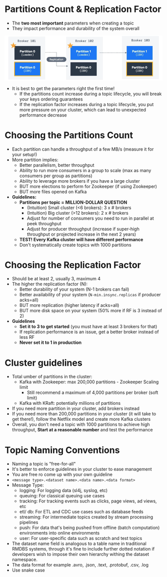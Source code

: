 # Partitions Count & Replication Factor
- The **two most important** parameters when creating a topic
- They impact performance and durability of the system overall

![Partition_Replication.png](img%2FPartition_Replication.png)

- It is best to get the parameters right the first time!
  - If the partitions count increase during a topic lifecycle, you will break your keys ordering guarantees
  - If the replication factor increases during a topic lifecycle, you put more pressure on your cluster,
    which can lead to unexpected performance decrease

# Choosing the Partitions Count
- Each partition can handle a throughput of a few MB/s (measure it for your setup!)
- More partition implies:
  - Better parallelism, better throughput
  - Ability to run more consumers in a group to scale (max as many consumers per group as partitions)
  - Ability to leverage more brokers if you have a large cluster
  - BUT more elections to perform for Zookeeper (if using Zookeeper)
  - BUT more files opened on Kafka
- **Guidelines:**
  - **Partitions per topic = MILLION-DOLLAR QUESTION**
    - (Intuition) Small cluster (<6 brokers): 3 x # brokers 
    - (Intuition) Big cluster (>12 brokers): 2 x # brokers
    - Adjust for number of consumers you need to run in parallel at peek throughput
    - Adjust for producer throughput (increase if super-high throughput or projected increase in the next 2 years)
  - **TEST! Every Kafka cluster will have different performance**
  - Don't systematically create topics with 1000 partitions

# Choosing the Replication Factor
- Should be at least 2, usually 3, maximum 4
- The higher the replication factor (N):
  - Better durability of your system (N-1 brokers can fail)
  - Better availability of your system (`N-min.insync.replicas` if producer acks=all)
  - BUT more replication (higher latency if acks=all)
  - BUT more disk space on your system (50% more if RF is 3 instead of 2)
- **Guidelines**
  - **Set it to 3 to get started** (you must have at least 3 brokers for that)
  - If replication performance is an issue, get a better broker instead of less RF
  - **Never set it to 1 in production**

# Cluster guidelines
- Total umber of partitions in the cluster:
  - Kafka with Zookeeper: max 200,000 partitions - Zookeeper Scaling limit
    - Still recommend a maximum of 4,000 partitions per broker (soft limit)
  - Kafka with KRaft: potentially millions of partitions
- If you need more partition in your cluster, add brokers instead
- If you need more than 200,000 partitions in your cluster (it will take to get there!), follow the Netflix model
  and create more Kafka clusters
- Overall, you don't need a topic with 1000 partitions to achieve high throughput, **Start at a reasonable number**
  and test the performance

# Topic Naming Conventions
- Naming a topic is "free-for-all"
- It's better to enforce guidelines in your cluster to ease management
- You are free ro come up with your own guideline
- `<message type>.<dataset name>.<data name>.<data format>`
- Message Type:
  - logging: For logging data (sl4j, syslog, etc)
  - queuing: For classical queuing use cases
  - tracking: For tracking events such as clicks, page views, ad views, etc
  - etl/ db: For ETL and CDC use cases such as database feeds
  - streaming: For intermediate topics created by stream processing pipelines
  - push: For data that's being pushed from offline (batch computation) environments into online environments
  - user: For user-specific data such as scratch and test topics
- The dataset name field is analogous to a table name in traditional RMDBS systems, through it's fine to include
  further dotted notation if developers wish to impose their own hierarchy withing the dataset namespace.
- The data format for example .avro, .json, .text, .protobuf, .csv, .log
- Use snake case
